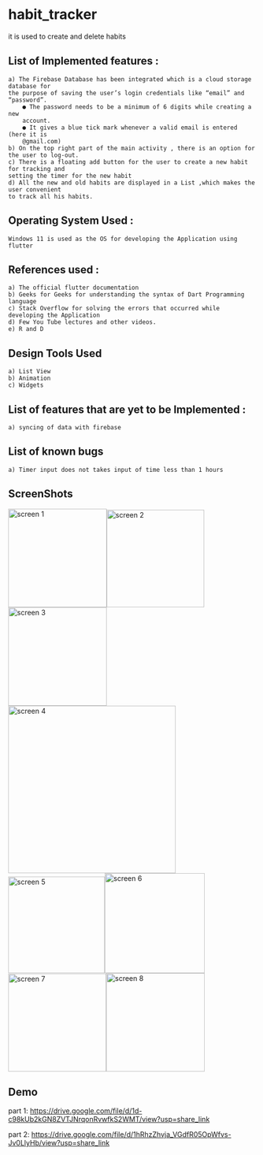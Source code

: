 # habit_tracker
it is used to create and delete habits 
## List of Implemented features :
    a) The Firebase Database has been integrated which is a cloud storage database for
    the purpose of saving the user’s login credentials like “email” and “password”.
        ● The password needs to be a minimum of 6 digits while creating a new
        account.
        ● It gives a blue tick mark whenever a valid email is entered (here it is
        @gmail.com)
    b) On the top right part of the main activity , there is an option for the user to log-out.
    c) There is a floating add button for the user to create a new habit for tracking and
    setting the timer for the new habit
    d) All the new and old habits are displayed in a List ,which makes the user convenient
    to track all his habits.
## Operating System Used :
    Windows 11 is used as the OS for developing the Application using flutter
## References used :
    a) The official flutter documentation
    b) Geeks for Geeks for understanding the syntax of Dart Programming language
    c) Stack Overflow for solving the errors that occurred while developing the Application
    d) Few You Tube lectures and other videos.
    e) R and D
## Design Tools Used
    a) List View
    b) Animation
    c) Widgets
## List of features that are yet to be Implemented :
    a) syncing of data with firebase 
## List of known bugs
    a) Timer input does not takes input of time less than 1 hours 
    
## ScreenShots

<img width="200" alt="screen 1" src="https://user-images.githubusercontent.com/97300688/199414610-01fb6621-a478-4f6c-9c05-097bf5b7c70d.png"><img width="198" alt="screen 2" src="https://user-images.githubusercontent.com/97300688/199414612-e5435360-3fae-4d76-989e-109254fee91b.png"><img width="200" alt="screen 3" src="https://user-images.githubusercontent.com/97300688/199414614-4f5ba5ec-e52a-4328-8ed2-06a11c34f3cb.png"><img width="340" alt="screen 4" src="https://user-images.githubusercontent.com/97300688/199414616-06a27618-7c0f-4a83-a403-279eab8a7c97.png"><img width="196" alt="screen 5" src="https://user-images.githubusercontent.com/97300688/199414619-4386f9a9-da56-4aa8-9957-a650122e413e.png"><img width="203" alt="screen 6" src="https://user-images.githubusercontent.com/97300688/199414685-43cc5d51-2ff3-474e-b4d0-ab3285684fab.png"><img width="199" alt="screen 7" src="https://user-images.githubusercontent.com/97300688/199414693-8b10a3fc-3608-4dc8-bd36-9c8fa5106407.png"><img width="200" alt="screen 8" src="https://user-images.githubusercontent.com/97300688/199414698-3e2919be-4d1d-4de2-b838-d54758b2f870.png">

## Demo 

part 1: https://drive.google.com/file/d/1d-c98kUb2kGN8ZVTJNrqonRvwfkS2WMT/view?usp=share_link

part 2: https://drive.google.com/file/d/1hRhzZhvja_VGdfR05OpWfvs-Jv0LlyHb/view?usp=share_link
